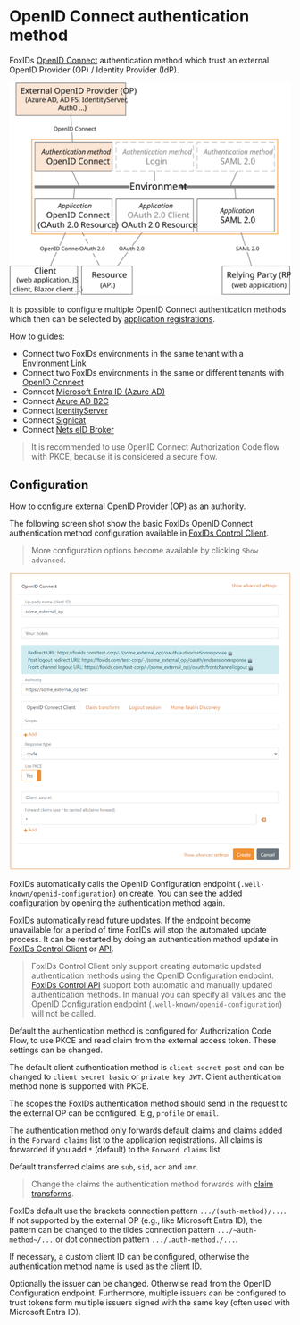 ﻿# OpenID Connect authentication method

FoxIDs [OpenID Connect](https://openid.net/specs/openid-connect-core-1_0.html) authentication method which trust an external OpenID Provider (OP) / Identity Provider (IdP).

![FoxIDs OpenID Connect authentication method](images/connections-auth-method-oidc.svg)

It is possible to configure multiple OpenID Connect authentication methods which then can be selected by [application registrations](connections.md#application-registration).

How to guides:

- Connect two FoxIDs environments in the same tenant with a [Environment Link](howto-environmentlink-foxids.md)
- Connect two FoxIDs environments in the same or different tenants with [OpenID Connect](howto-oidc-foxids.md)
- Connect [Microsoft Entra ID (Azure AD)](auth-method-howto-oidc-azure-ad.md) 
- Connect [Azure AD B2C](auth-method-howto-oidc-azure-ad-b2c.md) 
- Connect [IdentityServer](auth-method-howto-oidc-identityserver.md)
- Connect [Signicat](auth-method-howto-oidc-signicat.md)
- Connect [Nets eID Broker](auth-method-howto-oidc-nets-eid-broker.md)

> It is recommended to use OpenID Connect Authorization Code flow with PKCE, because it is considered a secure flow.

## Configuration
How to configure external OpenID Provider (OP) as an authority.

The following screen shot show the basic FoxIDs OpenID Connect authentication method configuration available in [FoxIDs Control Client](control.md#foxids-control-client).

> More configuration options become available by clicking `Show advanced`.

![Configure OpenID Connect](images/configure-oidc-auth-method.png)

FoxIDs automatically calls the OpenID Configuration endpoint (`.well-known/openid-configuration`) on create. You can see the added configuration by opening the authentication method again.

FoxIDs automatically read future updates. If the endpoint become unavailable for a period of time FoxIDs will stop the automated update process. It can be restarted by doing an authentication method update in [FoxIDs Control Client](control.md#foxids-control-client) or [API](control.md#foxids-control-api).

> FoxIDs Control Client only support creating automatic updated authentication methods using the OpenID Configuration endpoint. [FoxIDs Control API](control.md#foxids-control-api) support both automatic and manually updated authentication methods. In manual you can specify all values and the OpenID Configuration endpoint (`.well-known/openid-configuration`) will not be called.

Default the authentication method is configured for Authorization Code Flow, to use PKCE and read claim from the external access token. These settings can be changed.

The default client authentication method is `client secret post` and can be changed to `client secret basic` or `private key JWT`. Client authentication method none is supported with PKCE.

The scopes the FoxIDs authentication method should send in the request to the external OP can be configured. E.g, `profile` or `email`.

The authentication method only forwards default claims and claims added in the `Forward claims` list to the application registrations. All claims is forwarded if you add `*` (default) to the `Forward claims` list.

Default transferred claims are `sub`, `sid`, `acr` and `amr`.

> Change the claims the authentication method forwards with [claim transforms](claim-transform.md).

FoxIDs default use the brackets connection pattern `.../(auth-method)/...`. If not supported by the external OP (e.g., like Microsoft Entra ID), the pattern can be changed to the tildes connection pattern `.../~auth-method~/...` or dot connection pattern `.../.auth-method./...`.

If necessary, a custom client ID can be configured, otherwise the authentication method name is used as the client ID.

Optionally the issuer can be changed. Otherwise read from the OpenID Configuration endpoint. Furthermore, multiple issuers can be configured to trust tokens form multiple issuers signed with the same key (often used with Microsoft Entra ID).
